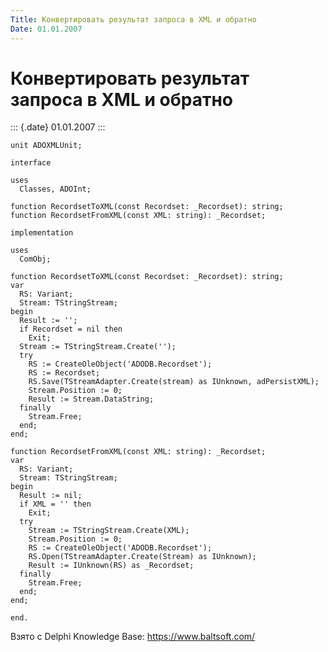 ```yaml
---
Title: Конвертировать результат запроса в XML и обратно
Date: 01.01.2007
---
```



Конвертировать результат запроса в XML и обратно
================================================

::: {.date}
01.01.2007
:::

    unit ADOXMLUnit;
     
    interface
     
    uses
      Classes, ADOInt;
     
    function RecordsetToXML(const Recordset: _Recordset): string;
    function RecordsetFromXML(const XML: string): _Recordset;
     
    implementation
     
    uses
      ComObj;
     
    function RecordsetToXML(const Recordset: _Recordset): string;
    var
      RS: Variant;
      Stream: TStringStream;
    begin
      Result := '';
      if Recordset = nil then
        Exit;
      Stream := TStringStream.Create('');
      try
        RS := CreateOleObject('ADODB.Recordset');
        RS := Recordset;
        RS.Save(TStreamAdapter.Create(stream) as IUnknown, adPersistXML);
        Stream.Position := 0;
        Result := Stream.DataString;
      finally
        Stream.Free;
      end;
    end;
     
    function RecordsetFromXML(const XML: string): _Recordset;
    var
      RS: Variant;
      Stream: TStringStream;
    begin
      Result := nil;
      if XML = '' then
        Exit;
      try
        Stream := TStringStream.Create(XML);
        Stream.Position := 0;
        RS := CreateOleObject('ADODB.Recordset');
        RS.Open(TStreamAdapter.Create(Stream) as IUnknown);
        Result := IUnknown(RS) as _Recordset;
      finally
        Stream.Free;
      end;
    end;
     
    end.

Взято с Delphi Knowledge Base: <https://www.baltsoft.com/>
